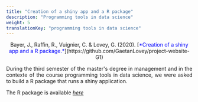 ```yaml
---
title: "Creation of a shiny app and a R package"
description: "Programming tools in data science"
weight: 5
translationKey: "programming tools in data science"
---
```



<center> Bayer, J., Raffin, R., Vuignier, C. & Lovey, G. (2020). [<span style="color:blue">*Creation of a shiny app and a R package.*</span>](https://github.com/GaetanLovey/project-website-G1)</p></center>

<p style="text-align:justify;">During the third semester of the master's degree in management and in the contexte of the course programming tools in data science, we were asked to build a R package that runs a shiny application. 

The R package is available [*here*](https://github.com/GaetanLovey/project-G1)</p>



